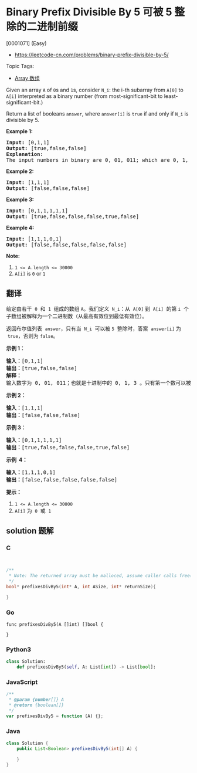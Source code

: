 # Binary Prefix Divisible By 5 可被 5 整除的二进制前缀

[0001071] (Easy)

- https://leetcode-cn.com/problems/binary-prefix-divisible-by-5/

Topic Tags:

- [Array 数组](https://leetcode-cn.com/tag/array/)

Given an array `A` of `0`s and `1`s, consider `N_i`: the i-th subarray from `A[0]` to `A[i]` interpreted as a binary number (from most-significant-bit to least-significant-bit.)

Return a list of booleans `answer`, where `answer[i]` is `true` if and only if `N_i` is divisible by 5.

**Example 1:**

<pre><strong>Input: </strong><span id="example-input-1-1">[0,1,1]</span>
<strong>Output: </strong><span id="example-output-1">[true,false,false]</span>
<strong>Explanation: </strong>
The input numbers in binary are 0, 01, 011; which are 0, 1, and 3 in base-10.  Only the first number is divisible by 5, so answer[0] is true.
</pre>

**Example 2:**

<pre><strong>Input: </strong><span id="example-input-2-1">[1,1,1]</span>
<strong>Output: </strong><span id="example-output-2">[false,false,false]</span>
</pre>

**Example 3:**

<pre><strong>Input: </strong><span id="example-input-3-1">[0,1,1,1,1,1]</span>
<strong>Output: </strong><span id="example-output-3">[true,false,false,false,true,false]</span>
</pre>

**Example 4:**

<pre><strong>Input: </strong><span id="example-input-4-1">[1,1,1,0,1]</span>
<strong>Output: </strong><span id="example-output-4">[false,false,false,false,false]</span>
</pre>

**Note:**

1.  `1 <= A.length <= 30000`
2.  `A[i]` is `0` or `1`

## 翻译

给定由若干  `0`  和  `1`  组成的数组 `A`。我们定义  `N_i`：从  `A[0]` 到  `A[i]`  的第 `i`  个子数组被解释为一个二进制数（从最高有效位到最低有效位）。

返回布尔值列表  `answer`，只有当  `N_i`  可以被 `5`  整除时，答案  `answer[i]` 为  `true`，否则为 `false`。

**示例 1：**

<pre><strong>输入：</strong>[0,1,1]
<strong>输出：</strong>[true,false,false]
<strong>解释：</strong>
输入数字为 0, 01, 011；也就是十进制中的 0, 1, 3 。只有第一个数可以被 5 整除，因此 answer[0] 为真。
</pre>

**示例 2：**

<pre><strong>输入：</strong>[1,1,1]
<strong>输出：</strong>[false,false,false]
</pre>

**示例 3：**

<pre><strong>输入：</strong>[0,1,1,1,1,1]
<strong>输出：</strong>[true,false,false,false,true,false]
</pre>

**示例  4：**

<pre><strong>输入：</strong>[1,1,1,0,1]
<strong>输出：</strong>[false,false,false,false,false]
</pre>

**提示：**

1.  `1 <= A.length <= 30000`
2.  `A[i]` 为  `0`  或  `1`

## solution 题解

### C

```c


/**
 * Note: The returned array must be malloced, assume caller calls free().
 */
bool* prefixesDivBy5(int* A, int ASize, int* returnSize){

}


```

### Go

```golang
func prefixesDivBy5(A []int) []bool {

}
```

### Python3

```python
class Solution:
    def prefixesDivBy5(self, A: List[int]) -> List[bool]:

```

### JavaScript

```javascript
/**
 * @param {number[]} A
 * @return {boolean[]}
 */
var prefixesDivBy5 = function (A) {};
```

### Java

```java
class Solution {
    public List<Boolean> prefixesDivBy5(int[] A) {

    }
}
```
